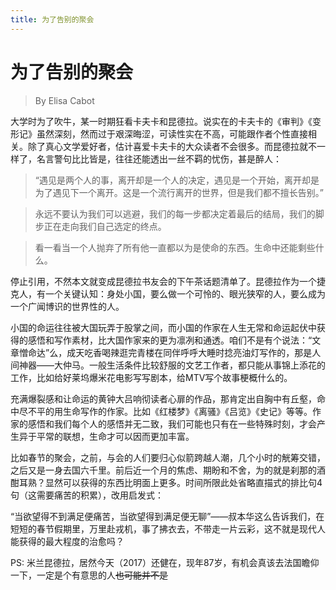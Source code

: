 ```yaml
---
title: 为了告别的聚会
---
```

# 为了告别的聚会

> By Elisa Cabot

大学时为了吹牛，某一时期狂看卡夫卡和昆德拉。说实在的卡夫卡的《审判》《变形记》虽然深刻，然而过于艰深晦涩，可读性实在不高，可能跟作者个性直接相关。除了真心文学爱好者，估计喜爱卡夫卡的大众读者不会很多。而昆德拉就不一样了，名言警句比比皆是，往往还能透出一丝不羁的忧伤，甚是醉人：

> “遇见是两个人的事，离开却是一个人的决定，遇见是一个开始，离开却是为了遇见下一个离开。这是一个流行离开的世界，但是我们都不擅长告别。”

> 永远不要认为我们可以逃避，我们的每一步都决定着最后的结局，我们的脚步正在走向我们自己选定的终点。

> 看一看当一个人抛弃了所有他一直都以为是使命的东西。生命中还能剩些什么。

停止引用，不然本文就变成昆德拉书友会的下午茶话题清单了。昆德拉作为一个捷克人，有一个关键认知：身处小国，要么做一个可怜的、眼光狭窄的人，要么成为一个广闻博识的世界性的人。

小国的命运往往被大国玩弄于股掌之间，而小国的作家在人生无常和命运起伏中获得的感悟和写作素材，比大国作家来的更为凛冽和通透。咱们不是有个说法：“文章憎命达”么，成天吃香喝辣逛完青楼在同伴呼呼大睡时捻亮油灯写作的，那是人间神器——大仲马。一般生活条件比较舒服的文艺工作者，都只能从事锦上添花的工作，比如给好莱坞爆米花电影写写剧本，给MTV写个故事梗概什么的。

充满爆裂感和让命运的黄钟大吕响彻读者心扉的作品，那肯定出自胸中有丘壑，命中尽不平的用生命写作的作家。比如《红楼梦》《离骚》《吕览》《史记》等等。作家的感悟和我们每个人的感悟并无二致，我们可能也只有在一些特殊时刻，才会产生异于平常的联想，生命才可以因而更加丰富。

比如春节的聚会，之前，与会的人们要归心似箭跨越人潮，几个小时的觥筹交错，之后又是一身去国六千里。前后近一个月的焦虑、期盼和不舍，为的就是刹那的酒酣耳熟？显然可以获得的东西比明面上更多。时间所限此处省略直描式的排比句4句（这需要痛苦的积累），改用启发式：

“当欲望得不到满足便痛苦，当欲望得到满足便无聊”——叔本华这么告诉我们，在短短的春节假期里，万里赴戎机，事了拂衣去，不带走一片云彩，这不就是现代人能获得的最大程度的治愈吗？

PS: 米兰昆德拉，居然今天（2017）还健在，现年87岁，有机会真该去法国瞻仰一下，一定是个有意思的人~~也可能并不是~~
